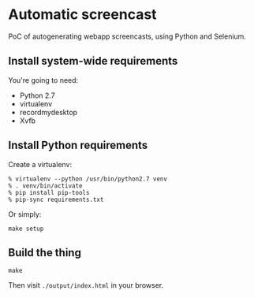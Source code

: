 # Automatic screencast

PoC of autogenerating webapp screencasts, using Python and Selenium.

## Install system-wide requirements

You're going to need:

- Python 2.7
- virtualenv
- recordmydesktop
- Xvfb


## Install Python requirements

Create a virtualenv:

```
% virtualenv --python /usr/bin/python2.7 venv
% . venv/bin/activate
% pip install pip-tools
% pip-sync requirements.txt
```

Or simply:

```
make setup
```

## Build the thing

```
make
```

Then visit ``./output/index.html`` in your browser.
